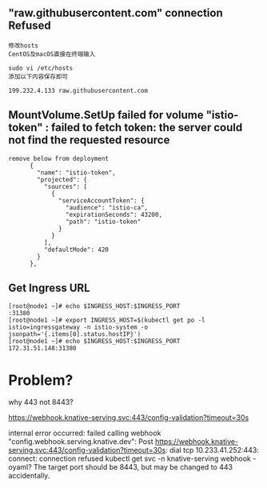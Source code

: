 ## "raw.githubusercontent.com" connection Refused
```
修改hosts
CentOS及macOS直接在终端输入

sudo vi /etc/hosts
添加以下内容保存即可

199.232.4.133 raw.githubusercontent.com
```

## MountVolume.SetUp failed for volume "istio-token" : failed to fetch token: the server could not find the requested resource
``` 
remove below from deployment
      {
        "name": "istio-token",
        "projected": {
          "sources": [
            {
              "serviceAccountToken": {
                "audience": "istio-ca",
                "expirationSeconds": 43200,
                "path": "istio-token"
              }
            }
          ],
          "defaultMode": 420
        }
      },
```
## Get Ingress URL
```
[root@node1 ~]# echo $INGRESS_HOST:$INGRESS_PORT
:31380
[root@node1 ~]# export INGRESS_HOST=$(kubectl get po -l istio=ingressgateway -n istio-system -o jsonpath='{.items[0].status.hostIP}')
[root@node1 ~]# echo $INGRESS_HOST:$INGRESS_PORT
172.31.51.148:31380
```

# Problem?
why 443 not 8443?

https://webhook.knative-serving.svc:443/config-validation?timeout=30s


internal error occurred: failed calling webhook "config.webhook.serving.knative.dev": Post https://webhook.knative-serving.svc:443/config-validation?timeout=30s: dial tcp 10.233.41.252:443: connect: connection refused
kubectl get svc -n knative-serving webhook -oyaml? The target port should be 8443, but may be changed to 443 accidentally.
